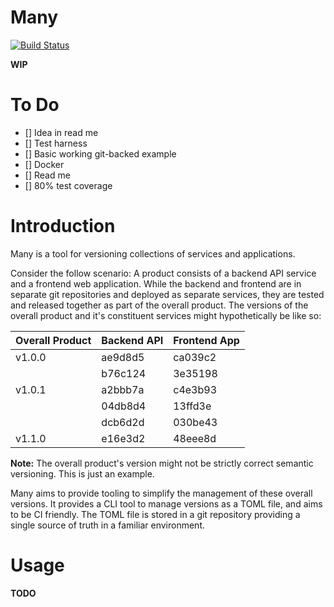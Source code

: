
# Many

[![Build Status](https://travis-ci.org/rubberydub/many.svg?branch=master)](https://travis-ci.org/rubberydub/many)

**WIP**

# To Do

- [] Idea in read me
- [] Test harness
- [] Basic working git-backed example
- [] Docker
- [] Read me
- [] 80% test coverage

# Introduction

Many is a tool for versioning collections of services and applications.

Consider the follow scenario: A product consists of a backend API service and a
frontend web application. While the backend and frontend are in separate git 
repositories and deployed as separate services, they are tested and released 
together as part of the overall product. The versions of the overall product
and it's constituent services might hypothetically be like so:

| Overall Product | Backend API     | Frontend App    |
|-----------------|-----------------|-----------------|
| v1.0.0          | ae9d8d5         | ca039c2         |
|                 | b76c124         | 3e35198         |
| v1.0.1          | a2bbb7a         | c4e3b93         |
|                 | 04db8d4         | 13ffd3e         |
|                 | dcb6d2d         | 030be43         |
| v1.1.0          | e16e3d2         | 48eee8d         |

**Note:** The overall product's version might not be strictly correct semantic
versioning. This is just an example.

Many aims to provide tooling to simplify the management of these overall
versions. It provides a CLI tool to manage versions as a TOML file, and aims to
be CI friendly. The TOML file is stored in a git repository providing a single
source of truth in a familiar environment.

# Usage

**TODO**









